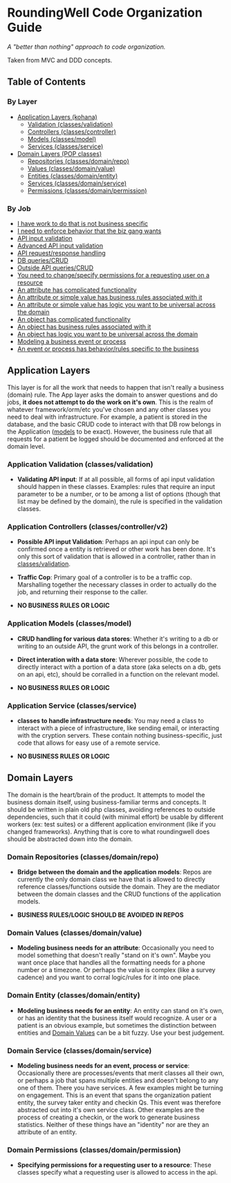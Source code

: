 # RoundingWell Code Organization Guide

*A "better than nothing" approach to code organization.*

Taken from MVC and DDD concepts. 

## <a name='TOC'>Table of Contents</a>

### By Layer
  * [Application Layers (kohana)](#app)
    * [Validation (classes/validation)](#appvalidation)  
    * [Controllers (classes/controller)](#appcontroller)
    * [Models (classes/model)](#appmodel)
    * [Services (classes/service)](#appservice)
  * [Domain Layers (POP classes)](#domain)
    * [Repositories (classes/domain/repo)](#domrepo)
    * [Values (classes/domain/value)](#domvalue)
    * [Entities (classes/domain/entity)](#domentity)
    * [Services (classes/domain/service)](#domservice)
    * [Permissions (classes/domain/permission)](#dompermissions)

### By Job
  * [I have work to do that is not business specific](#app)
  * [I need to enforce behavior that the biz gang wants](#domain)
  * [API input validation](#appvalidation)  
  * [Advanced API input validation](#appcontroller)
  * [API request/response handling](#appcontroller)
  * [DB queries/CRUD](#appmodel)
  * [Outside API queries/CRUD](#appmodel)
  * [You need to change/specify permissions for a requesting user on a resource](#dompermissions)
  * [An attribute has complicated functionality](#domvalue)
  * [An attribute or simple value has business rules associated with it](#domvalue)
  * [An attribute or simple value has logic you want to be universal across the domain](#domvalue)
  * [An object has complicated functionality](#domentity)
  * [An object has business rules associated with it](#domentity)
  * [An object has logic you want to be universal across the domain](#domentity)
  * [Modeling a business event or process](#domservice)
  * [An event or process has behavior/rules specific to the business](#domservice)


## <a name='app'>Application Layers</a>
This layer is for all the work that needs to happen that isn't really a business (domain) rule. The App layer asks the domain to answer questions and do jobs, **it does not attempt to do the work on it's own**. This is the realm of whatever framework/orm/etc you've chosen and any other classes you need to deal with infrastructure. For example, a patient is stored in the database, and the basic CRUD code to interact with that DB row belongs in the Application ([models](#appmodel) to be exact). However, the business rule that all requests for a patient be logged should be documented and enforced at the domain level. 

### <a name='appvalidation'>Application Validation (classes/validation)</a>

  - **Validating API input**: If at all possible, all forms of api input validation should happen in these classes. Examples: rules that require an input parameter to be a number, or to be among a list of options (though that list may be defined by the domain), the rule is specified in the validation classes.

### <a name='appcontroller'>Application Controllers (classes/controller/v2)</a>
  - **Possible API input Validation**: Perhaps an api input can only be confirmed once a entity is retrieved or other work has been done. It's only this sort of validation that is allowed in a controller, rather than in [classes/validation](#kohvalidation). 

  - **Traffic Cop**: Primary goal of a controller is to be a traffic cop. Marshalling together the necessary classes in order to actually do the job, and returning their response to the caller. 
  
  - **NO BUSINESS RULES OR LOGIC**

### <a name='appmodel'>Application Models (classes/model)</a>
  - **CRUD handling for various data stores**: Whether it's writing to a db or writing to an outside API, the grunt work of this belongs in a controller.
  
  - **Direct interation with a data store**: Wherever possible, the code to directly interact with a portion of a data store (aka selects on a db, gets on an api, etc), should be corralled in a function on the relevant model.

  - **NO BUSINESS RULES OR LOGIC**

### <a name='appservice'>Application Service (classes/service)</a>
  - **classes to handle infrastructure needs**: You may need a class to interact with a piece of infrastructure, like sending email, or interacting with the cryption servers. These contain nothing business-specific, just code that allows for easy use of a remote service.  

  - **NO BUSINESS RULES OR LOGIC**

## <a name='domain'>Domain Layers</a>
The domain is the heart/brain of the product. It attempts to model the business domain itself, using business-familiar terms and concepts. It should be written in plain old php classes, avoiding references to outside dependencies, such that it could (with minimal effort) be usable by different workers (ex: test suites) or a different application environment (like if you changed frameworks). Anything that is core to what roundingwell does should be abstracted down into the domain. 

### <a name='domrepo'>Domain Repositories (classes/domain/repo)</a>
  - **Bridge between the domain and the application models**: Repos are currently the only domain class we have that is allowed to directly reference classes/functions outside the domain. They are the mediator between the domain classes and the CRUD functions of the application models. 

  - **BUSINESS RULES/LOGIC SHOULD BE AVOIDED IN REPOS**

### <a name='domvalue'>Domain Values (classes/domain/value)</a>
  - **Modeling business needs for an attribute**: Occasionally you need to model something that doesn't really "stand on it's own". Maybe you want once place that handles all the formatting needs for a phone number or a timezone. Or perhaps the value is complex (like a survey cadence) and you want to corral logic/rules for it into one place. 

### <a name='domentity'>Domain Entity (classes/domain/entity)</a>
  - **Modeling business needs for an entity**: An entity can stand on it's own, or has an identity that the business itself would recognize. A user or a patient is an obvious example, but sometimes the distinction between entities and [Domain Values](#domvalue) can be a bit fuzzy. Use your best judgement. 

### <a name='domservice'>Domain Service (classes/domain/service)</a>
  - **Modeling business needs for an event, process or service**: Occasionally there are processes/events that merit classes all their own, or perhaps a job that spans multiple entities and doesn't belong to any one of them. There you have services. A few examples might be turning on engagement. This is an event that spans the organization patient entity, the survey taker entity and checkin Qs. This event was therefore abstracted out into it's own service class. Other examples are the process of creating a checkin, or the work to generate business statistics. Neither of these things have an "identity" nor are they an attribute of an entity. 

### <a name='dompermissions'>Domain Permissions (classes/domain/permission)</a>
  - **Specifying permissions for a requesting user to a resource**: These classes specify what a requesting user is allowed to access in the api.  
